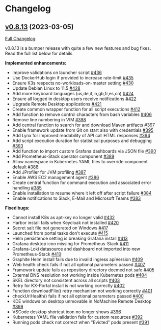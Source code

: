# Changelog

## [v0.8.13](https://github.com/Accenture/kx.as.code/releases/tag/v0.8.13) (2023-03-05)

[Full Changelog](https://github.com/Accenture/kx.as.code/compare/v0.8.12...v0.8.13)

v0.8.13 is a bumper release with quite a few new features and bug fixes. 
Read the full list below for details.

**Implemented enhancements:**

- Improve validations on launcher script [\#436](https://github.com/Accenture/kx.as.code/issues/436)
- Use DockerHub login if provided to increase rate-limit [\#435](https://github.com/Accenture/kx.as.code/issues/435)
- Ensure K3s respects no-workloads-on-master setting [\#430](https://github.com/Accenture/kx.as.code/issues/430)
- Update Debian Linux to 11.5 [\#428](https://github.com/Accenture/kx.as.code/issues/428)
- Add more keyboard languages \(us,de,it,in,gb,fr,es,cn\) [\#424](https://github.com/Accenture/kx.as.code/issues/424)
- Ensure all logged in desktop users receive notifications [\#422](https://github.com/Accenture/kx.as.code/issues/422)
- Upgrade Remote Desktop applications [\#421](https://github.com/Accenture/kx.as.code/issues/421)
- Create common wrapper function for all script executions [\#412](https://github.com/Accenture/kx.as.code/issues/412)
- Add function to remove control characters from bash variables [\#406](https://github.com/Accenture/kx.as.code/issues/406)
- Remove line numbering in VIM [\#398](https://github.com/Accenture/kx.as.code/issues/398)
- Add central function to search for and download Maven artifacts [\#397](https://github.com/Accenture/kx.as.code/issues/397)
- Enable framework update from Git on start also with credentials [\#395](https://github.com/Accenture/kx.as.code/issues/395)
- Add Lynx for improved readability of API call HTML responses [\#394](https://github.com/Accenture/kx.as.code/issues/394)
- Add script execution duration for statistical purposes and debugging [\#393](https://github.com/Accenture/kx.as.code/issues/393)
- Add function to import custom Grafana dashboards via JSON file [\#390](https://github.com/Accenture/kx.as.code/issues/390)
- Add Prometheus-Stack operator component [\#389](https://github.com/Accenture/kx.as.code/issues/389)
- Allow namespace in Kubernetes YAML files to override component default [\#388](https://github.com/Accenture/kx.as.code/issues/388)
- Add JProfiler for JVM profiling [\#387](https://github.com/Accenture/kx.as.code/issues/387)
- Enable AWS EC2 management agent [\#386](https://github.com/Accenture/kx.as.code/issues/386)
- Create central function for command execution and associated error handling [\#385](https://github.com/Accenture/kx.as.code/issues/385)
- Enable installation to resume where it left off after script failure [\#384](https://github.com/Accenture/kx.as.code/issues/384)
- Enable notifications to Slack, E-Mail and Microsoft Teams [\#383](https://github.com/Accenture/kx.as.code/issues/383)

**Fixed bugs:**

- Cannot install K8s as apt-key no longer valid [\#432](https://github.com/Accenture/kx.as.code/issues/432)
- Harbor install fails when Keycloak not installed [\#420](https://github.com/Accenture/kx.as.code/issues/420)
- Secret salt file not generated on Windows [\#417](https://github.com/Accenture/kx.as.code/issues/417)
- Launched from portal tasks don't execute [\#415](https://github.com/Accenture/kx.as.code/issues/415)
- Helm persistence setting is breaking Grafana install [\#413](https://github.com/Accenture/kx.as.code/issues/413)
- Grafana desktop icon missing for Prometheus-Stack [\#411](https://github.com/Accenture/kx.as.code/issues/411)
- Grafana-Loki datasource and dashboard not imported into new Prometheus-Stack [\#410](https://github.com/Accenture/kx.as.code/issues/410)
- Graphite Helm install fails due to invalid ingress apiVersion [\#409](https://github.com/Accenture/kx.as.code/issues/409)
- Web health check fails if not all optional parameters passed [\#407](https://github.com/Accenture/kx.as.code/issues/407)
- Framework update fails as repository directory deemed not safe [\#405](https://github.com/Accenture/kx.as.code/issues/405)
- External DNS resolution not working inside Kubernetes pods [\#404](https://github.com/Accenture/kx.as.code/issues/404)
- SKEL directory not consistent across all scripts [\#403](https://github.com/Accenture/kx.as.code/issues/403)
- Retry for KX-Portal install is not working correctly [\#402](https://github.com/Accenture/kx.as.code/issues/402)
- Function downloadFile\(\) retry mechanism not working correctly [\#401](https://github.com/Accenture/kx.as.code/issues/401)
- checkUrlHealth\(\) fails if not all optional parameters passed [\#400](https://github.com/Accenture/kx.as.code/issues/400)
- KDE windows on desktop unmovable in NoMachine Remote Desktop [\#399](https://github.com/Accenture/kx.as.code/issues/399)
- VSCode desktop shortcut icon no longer shows [\#396](https://github.com/Accenture/kx.as.code/issues/396)
- Kubernetes YAML file validation fails for custom resources [\#392](https://github.com/Accenture/kx.as.code/issues/392)
- Running pods check not correct when "Evicted" pods present [\#391](https://github.com/Accenture/kx.as.code/issues/391)



